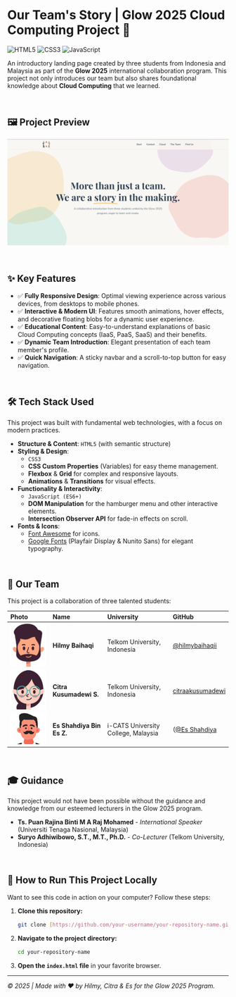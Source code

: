 # Our Team's Story | Glow 2025 Cloud Computing Project 🚀

![HTML5](https://img.shields.io/badge/HTML5-E34F26?style=for-the-badge&logo=html5&logoColor=white)
![CSS3](https://img.shields.io/badge/CSS3-1572B6?style=for-the-badge&logo=css3&logoColor=white)
![JavaScript](https://img.shields.io/badge/JavaScript-F7DF1E?style=for-the-badge&logo=javascript&logoColor=black)

An introductory landing page created by three students from Indonesia and Malaysia as part of the **Glow 2025** international collaboration program. This project not only introduces our team but also shares foundational knowledge about **Cloud Computing** that we learned.

<br>

## 🖼️ Project Preview

![Project Screenshot](assets/images/preview.png)

<br>

## ✨ Key Features

-   ✅ **Fully Responsive Design**: Optimal viewing experience across various devices, from desktops to mobile phones.
-   ✅ **Interactive & Modern UI**: Features smooth animations, hover effects, and decorative floating blobs for a dynamic user experience.
-   ✅ **Educational Content**: Easy-to-understand explanations of basic Cloud Computing concepts (IaaS, PaaS, SaaS) and their benefits.
-   ✅ **Dynamic Team Introduction**: Elegant presentation of each team member's profile.
-   ✅ **Quick Navigation**: A sticky navbar and a scroll-to-top button for easy navigation.

<br>

## 🛠️ Tech Stack Used

This project was built with fundamental web technologies, with a focus on modern practices.

-   **Structure & Content**: `HTML5` (with semantic structure)
-   **Styling & Design**:
    -   `CSS3`
    -   **CSS Custom Properties** (Variables) for easy theme management.
    -   **Flexbox** & **Grid** for complex and responsive layouts.
    -   **Animations** & **Transitions** for visual effects.
-   **Functionality & Interactivity**:
    -   `JavaScript (ES6+)`
    -   **DOM Manipulation** for the hamburger menu and other interactive elements.
    -   **Intersection Observer API** for fade-in effects on scroll.
-   **Fonts & Icons**:
    -   [Font Awesome](https://fontawesome.com/) for icons.
    -   [Google Fonts](https://fonts.google.com/) (Playfair Display & Nunito Sans) for elegant typography.

<br>

## 👥 Our Team

This project is a collaboration of three talented students:

| Photo                           | Name                       | University                     | GitHub                                           |
| :------------------------------ | :------------------------- | :------------------------------ | :------------------------------------------------ |
| <img src="assets/images/hilmy.jpg" width="150"> | **Hilmy Baihaqi** | Telkom University, Indonesia    | [@hilmybaihaqii](https://github.com/hilmybaihaqii) |
| <img src="assets/images/citra.jpg" width="150"> | **Citra Kusumadewi S.** | Telkom University, Indonesia    | [citraakusumadewi](https://github.com/citraakusumadewi) |
| <img src="assets/images/es.jpg" width="150"> | **Es Shahdiya Bin Es Z.** | i-CATS University College, Malaysia | ([@Es Shahdiya](https://github.com/Reign2308) |

<br>

## 🎓 Guidance

This project would not have been possible without the guidance and knowledge from our esteemed lecturers in the Glow 2025 program.

-   **Ts. Puan Rajina Binti M A Raj Mohamed** - *International Speaker* (Universiti Tenaga Nasional, Malaysia)
-   **Suryo Adhiwibowo, S.T., M.T., Ph.D.** - *Co-Lecturer* (Telkom University, Indonesia)

<br>

## 🚀 How to Run This Project Locally

Want to see this code in action on your computer? Follow these steps:

1.  **Clone this repository:**
    ```bash
    git clone [https://github.com/your-username/your-repository-name.git](https://github.com/your-username/your-repository-name.git)
    ```
2.  **Navigate to the project directory:**
    ```bash
    cd your-repository-name
    ```
3.  **Open the `index.html` file** in your favorite browser.

---
*© 2025 | Made with ❤️ by Hilmy, Citra & Es for the Glow 2025 Program.*
